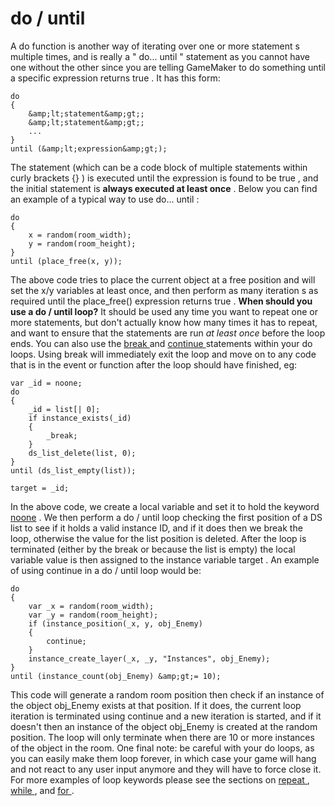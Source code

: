 # do / until

A do function is another way of iterating over one or more statement s
multiple times, and is really a " do... until " statement as you cannot
have one without the other since you are telling GameMaker to do
something until a specific expression returns true . It has this form:

``` gml
do
{
    &amp;lt;statement&amp;gt;;
    &amp;lt;statement&amp;gt;;
    ...
}
until (&amp;lt;expression&amp;gt;);
```

The statement (which can be a code block of multiple statements within
curly brackets {} ) is executed until the expression is found to be true
, and the initial statement is **always executed at least once** . Below
you can find an example of a typical way to use do... until :

``` gml
do
{
    x = random(room_width);
    y = random(room_height);
}
until (place_free(x, y));
```

The above code tries to place the current object at a free position and
will set the x/y variables at least once, and then perform as many
iteration s as required until the place_free() expression returns true .
**When should you use a do / until loop?** It should be used any time
you want to repeat one or more statements, but don't actually know how
many times it has to repeat, and want to ensure that the statements are
run *at least once* before the loop ends. You can also use the [ break
](break) and [ continue ](continue) statements within your do
loops. Using break will immediately exit the loop and move on to any
code that is in the event or function after the loop should have
finished, eg:

``` gml
var _id = noone;
do
{
    _id = list[| 0];
    if instance_exists(_id)
    {
        _break;
    }
    ds_list_delete(list, 0);
}
until (ds_list_empty(list));

target = _id;
```

In the above code, we create a local variable and set it to hold the
keyword [noone](../Instance_Keywords) . We then perform a do / until
loop checking the first position of a DS list to see if it holds a valid
instance ID, and if it does then we break the loop, otherwise the value
for the list position is deleted. After the loop is terminated (either
by the break or because the list is empty) the local variable value is
then assigned to the instance variable target . An example of using
continue in a do / until loop would be:

``` gml
do
{
    var _x = random(room_width);
    var _y = random(room_height);
    if (instance_position(_x, y, obj_Enemy)
    {
        continue;
    }
    instance_create_layer(_x, _y, "Instances", obj_Enemy);
}
until (instance_count(obj_Enemy) &amp;gt;= 10);
```

This code will generate a random room position then check if an instance
of the object obj_Enemy exists at that position. If it does, the current
loop iteration is terminated using continue and a new iteration is
started, and if it doesn't then an instance of the object obj_Enemy is
created at the random position. The loop will only terminate when there
are 10 or more instances of the object in the room. One final note: be
careful with your do loops, as you can easily make them loop forever, in
which case your game will hang and not react to any user input anymore
and they will have to force close it. For more examples of loop keywords
please see the sections on [ repeat ](repeat) , [ while ](while)
, and [ for ](for) .
